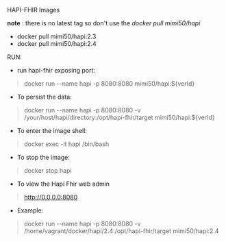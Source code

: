 HAPI-FHIR Images

**note** : there is no latest tag so don't use the *docker pull mimi50/hapi*
* docker pull mimi50/hapi:2.3
* docker pull mimi50/hapi:2.4

RUN:

* run hapi-fhir exposing port:
> docker run --name hapi  -p 8080:8080 mimi50/hapi:${verId} 

* To persist the data:
> docker run --name hapi  -p 8080:8080 -v /your/host/hapi/directory:/opt/hapi-fhir/target mimi50/hapi:${verId} 

* To enter the image shell:
> docker exec -it  hapi /bin/bash

* To stop the image:
> docker stop hapi

* To view the Hapi Fhir web admin
> http://0.0.0.0:8080

* Example:
> docker run --name hapi -p 8080:8080 -v /home/vagrant/docker/hapi/2.4:/opt/hapi-fhir/target mimi50/hapi:2.4
